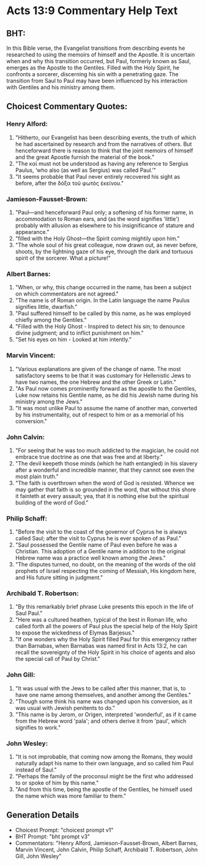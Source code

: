 # Acts 13:9 Commentary Help Text

## BHT:
In this Bible verse, the Evangelist transitions from describing events he researched to using the memoirs of himself and the Apostle. It is uncertain when and why this transition occurred, but Paul, formerly known as Saul, emerges as the Apostle to the Gentiles. Filled with the Holy Spirit, he confronts a sorcerer, discerning his sin with a penetrating gaze. The transition from Saul to Paul may have been influenced by his interaction with Gentiles and his ministry among them.

## Choicest Commentary Quotes:
### Henry Alford:
1. "Hitherto, our Evangelist has been describing events, the truth of which he had ascertained by research and from the narratives of others. But henceforward there is reason to think that the joint memoirs of himself and the great Apostle furnish the material of the book."
2. "The καί must not be understood as having any reference to Sergius Paulus, ‘who also (as well as Sergius) was called Paul.’"
3. "It seems probable that Paul never entirely recovered his sight as before, after the δόξα τοῦ φωτὸς ἐκείνου."

### Jamieson-Fausset-Brown:
1. "Paul—and henceforward Paul only; a softening of his former name, in accommodation to Roman ears, and (as the word signifies 'little') probably with allusion as elsewhere to his insignificance of stature and appearance."
2. "filled with the Holy Ghost—the Spirit coming mightily upon him."
3. "The whole soul of his great colleague, now drawn out, as never before, shoots, by the lightning gaze of his eye, through the dark and tortuous spirit of the sorcerer. What a picture!"

### Albert Barnes:
1. "When, or why, this change occurred in the name, has been a subject on which commentators are not agreed."
2. "The name is of Roman origin. In the Latin language the name Paulus signifies little, dwarfish."
3. "Paul suffered himself to be called by this name, as he was employed chiefly among the Gentiles."
4. "Filled with the Holy Ghost - Inspired to detect his sin; to denounce divine judgment; and to inflict punishment on him."
5. "Set his eyes on him - Looked at him intently."

### Marvin Vincent:
1. "Various explanations are given of the change of name. The most satisfactory seems to be that it was customary for Hellenistic Jews to have two names, the one Hebrew and the other Greek or Latin."
2. "As Paul now comes prominently forward as the apostle to the Gentiles, Luke now retains his Gentile name, as he did his Jewish name during his ministry among the Jews."
3. "It was most unlike Paul to assume the name of another man, converted by his instrumentality, out of respect to him or as a memorial of his conversion."

### John Calvin:
1. "For seeing that he was too much addicted to the magician, he could not embrace true doctrine as one that was free and at liberty."
2. "The devil keepeth those minds (which he hath entangled) in his slavery after a wonderful and incredible manner, that they cannot see even the most plain truth."
3. "The faith is overthrown when the word of God is resisted. Whence we may gather that faith is so grounded in the word, that without this shore it fainteth at every assault; yea, that it is nothing else but the spiritual building of the word of God."

### Philip Schaff:
1. "Before the visit to the coast of the governor of Cyprus he is always called Saul; after the visit to Cyprus he is ever spoken of as Paul." 
2. "Saul possessed the Gentile name of Paul even before he was a Christian. This adoption of a Gentile name in addition to the original Hebrew name was a practice well known among the Jews."
3. "The disputes turned, no doubt, on the meaning of the words of the old prophets of Israel respecting the coming of Messiah, His kingdom here, and His future sitting in judgment."

### Archibald T. Robertson:
1. "By this remarkably brief phrase Luke presents this epoch in the life of Saul Paul."
2. "Here was a cultured heathen, typical of the best in Roman life, who called forth all the powers of Paul plus the special help of the Holy Spirit to expose the wickedness of Elymas Barjesus."
3. "If one wonders why the Holy Spirit filled Paul for this emergency rather than Barnabas, when Barnabas was named first in Acts 13:2, he can recall the sovereignty of the Holy Spirit in his choice of agents and also the special call of Paul by Christ."

### John Gill:
1. "It was usual with the Jews to be called after this manner, that is, to have one name among themselves, and another among the Gentiles."
2. "Though some think his name was changed upon his conversion, as it was usual with Jewish penitents to do."
3. "This name is by Jerom, or Origen, interpreted 'wonderful', as if it came from the Hebrew word 'pala'; and others derive it from 'paul', which signifies to work."

### John Wesley:
1. "It is not improbable, that coming now among the Romans, they would naturally adapt his name to their own language, and so called him Paul instead of Saul."
2. "Perhaps the family of the proconsul might be the first who addressed to or spoke of him by this name."
3. "And from this time, being the apostle of the Gentiles, he himself used the name which was more familiar to them."


## Generation Details
- Choicest Prompt: "choicest prompt v1"
- BHT Prompt: "bht prompt v3"
- Commentators: "Henry Alford, Jamieson-Fausset-Brown, Albert Barnes, Marvin Vincent, John Calvin, Philip Schaff, Archibald T. Robertson, John Gill, John Wesley"
